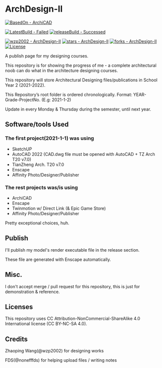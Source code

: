 # ArchDesign-II

[![BasedOn - ArchiCAD](https://img.shields.io/badge/BasedOn-ArchiCAD-lightgrey?logo=Archicad)](https://graphisoft.com/solutions/archicad)

[![LatestBuild - Failed](https://img.shields.io/badge/LatestBuild-Failed-red)](https://github.com/wzp2002/ArchDesign-II/releases)
[![releaseBuild - Successed](https://img.shields.io/badge/releaseBuild-Successed-green)](https://github.com/wzp2002/ArchDesign-II/releases)

[![wzp2002 - ArchDesign-II](https://img.shields.io/static/v1?label=wzp2002&message=ArchDesign-II&color=blue&logo=github)](https://github.com/wzp2002/ArchDesign-II "Go to GitHub repo")
[![stars - ArchDesign-II](https://img.shields.io/github/stars/wzp2002/ArchDesign-II?style=social)](https://github.com/wzp2002/ArchDesign-II)
[![forks - ArchDesign-II](https://img.shields.io/github/forks/wzp2002/ArchDesign-II?style=social)](https://github.com/wzp2002/ArchDesign-II)
[![License](https://img.shields.io/badge/License-CC_BY--NC--SA_4.0-blue)](#license)

A publish page for my designing courses.

This repository is for showing the progress of me - a complete architectural noob can do what in the architecture designing courses.

This repository will store Architectural Designing files/publications in School Year 2 (2021-2022).

This Repository’s root folder is ordered chronologically. Format: YEAR-Grade-ProjectNo. (E.g: 2021-1-2)

Update in every Monday & Thursday during the semester, until next year.

## Software/tools Used

### The first project(2021-1-1) was using

- SketchUP
- AutoCAD 2022 (CAD.dwg file must be opened with AutoCAD + TZ Arch T20 v7.0)
- TianZheng Arch. T20 v7.0
- Enscape
- Affinity Photo/Designer/Publisher

### The rest projects was/is using

- ArchiCAD
- Enscape
- Twinmotion w/ Direct Link (& Epic Game Store)
- Affinity Photo/Designer/Publisher

Pretty exceptional choices, huh.

## Publish

I'll publish my model's render executable file in the release section.

These file are generated with Enscape automatically.

## Misc.

I don't accept merge / pull request for this repository, this is just for demonstration & reference.

## Licenses

This repository uses CC Attribution-NonCommercial-ShareAlike 4.0 International license (CC BY-NC-SA 4.0).

## Credits

Zhaoping Wang(@wzp2002) for designing works

FDS(@nonefffds) for helping upload files / writing notes
